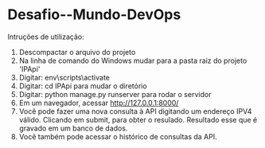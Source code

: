# Desafio--Mundo-DevOps

Intruções de utilização:
1. Descompactar o arquivo do projeto
2. Na linha de comando do Windows mudar para a pasta raiz do projeto 'IPApi'
3. Digitar: env\scripts\activate
4. Digitar: cd IPApi para mudar o diretório
5. Digitar: python manage.py runserver para rodar o servidor
6. Em um navegador, acessar http://127.0.0.1:8000/
7. Você pode fazer uma nova consulta à API digitando um endereço IPV4 válido. Clicando em submit, para obter o resulado. Resultado esse que é gravado em um banco de dados.
8. Você também pode acessar o histórico de consultas da API.
